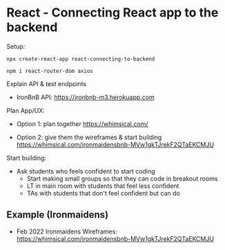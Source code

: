 

# React - Connecting React app to the backend

<!--

Status: draft

Notes:
- In this unit we put together all concepts from previous week
  - Only new concepts: 
    - POST to create a resource on API (body of the request + send request onSubmit)
- Methodology: build together with students

 -->



Setup:

`npx create-react-app react-connecting-to-backend`

`npm i react-router-dom axios`



Explain API & test endpoints

- IronBnB API:
  https://ironbnb-m3.herokuapp.com



Plan App/UX:
- Option 1: plan together
  https://whimsical.com/

- Option 2: give them the wireframes & start building
  https://whimsical.com/ironmaidensbnb-MVw1gkTJrekF2QTaEKCMJU


Start building:

- Ask students who feels confident to start coding 
  - Start making small groups so that they can code in breakout rooms
  - LT in main room with students that feel less confident
  - TAs with students that don't feel confident but can do




## Example (Ironmaidens)

- Feb 2022 Ironmaidens Wireframes: 
  https://whimsical.com/ironmaidensbnb-MVw1gkTJrekF2QTaEKCMJU



